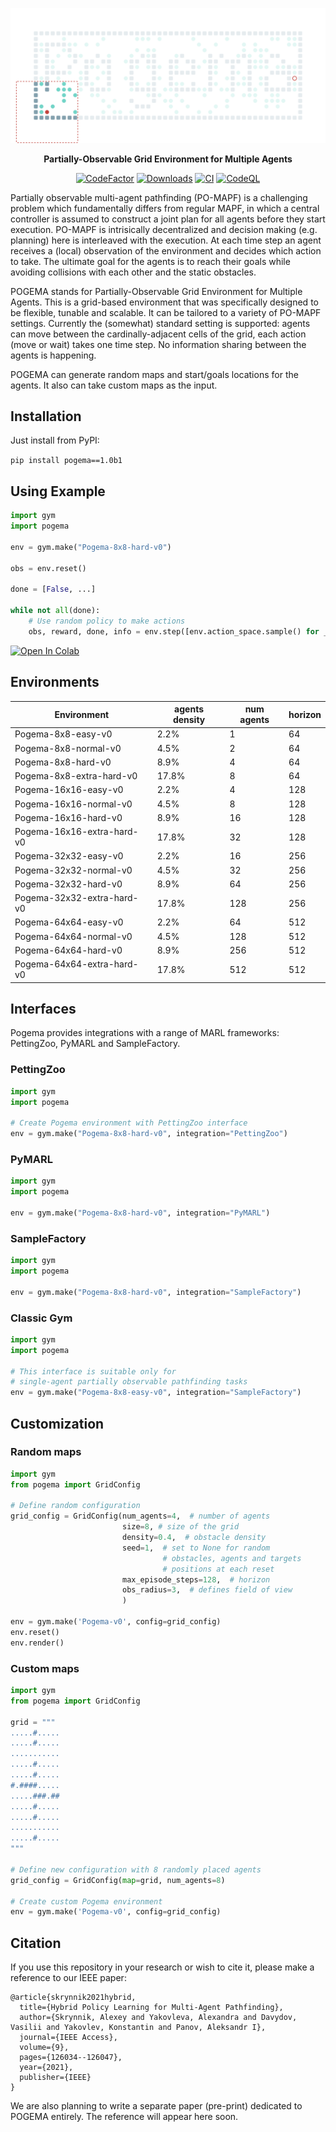 <div align="center">


[![Pogema logo](https://raw.githubusercontent.com/Tviskaron/pogema-pics/main/pogema-logo.svg)](https://github.com/AIRI-Institute/pogema)    

**Partially-Observable Grid Environment for Multiple Agents**

[![CodeFactor](https://www.codefactor.io/repository/github/tviskaron/pogema/badge)](https://www.codefactor.io/repository/github/tviskaron/pogema)
[![Downloads](https://pepy.tech/badge/pogema)](https://pepy.tech/project/pogema)
[![CI](https://github.com/AIRI-Institute/pogema/actions/workflows/CI.yml/badge.svg?branch=main)](https://github.com/AIRI-Institute/pogema/actions/workflows/CI.yml) 
[![CodeQL](https://github.com/AIRI-Institute/pogema/actions/workflows/codeql-analysis.yml/badge.svg)](https://github.com/AIRI-Institute/pogema/actions/workflows/codeql-analysis.yml)    
    
</div> 

Partially observable multi-agent pathfinding (PO-MAPF) is a challenging problem which fundamentally differs from regular MAPF, in which a central controller is assumed to construct a joint plan for all agents before they start execution. PO-MAPF is intrisically decentralized and decision making (e.g. planning) here is interleaved with the execution. At each time step an agent receives a (local) observation of the environment and decides which action to take. The ultimate goal for the agents is to reach their goals while avoiding collisions with each other and the static obstacles.

POGEMA stands for Partially-Observable Grid Environment for Multiple Agents. This is a grid-based environment that was specifically designed to be flexible, tunable and scalable. It can be tailored to a variety of PO-MAPF settings. Currently the (somewhat) standard setting is supported: agents can move between the cardinally-adjacent cells of the grid, each action (move or wait) takes one time step. No information sharing between the agents is happening.

POGEMA can generate random maps and start/goals locations for the agents. It also can take custom maps as the input.

## Installation

Just install from PyPI:

```pip install pogema==1.0b1```

## Using Example

```python
import gym
import pogema

env = gym.make("Pogema-8x8-hard-v0")

obs = env.reset()

done = [False, ...]

while not all(done):
    # Use random policy to make actions
    obs, reward, done, info = env.step([env.action_space.sample() for _ in range(env.get_grid_config().num_agents)])
```

[![Open In Colab](https://colab.research.google.com/assets/colab-badge.svg)](https://colab.research.google.com/drive/19dSEGTQeM3oVJtVjpC162t1XApmv6APc?usp=sharing) 

## Environments

| Environment | agents density  | num agents  |  horizon    |
| -------------------------- | ----- | ----- | ---- |
| Pogema-8x8-easy-v0         | 2.2%  |   1   |  64  |
| Pogema-8x8-normal-v0       | 4.5%  |   2   |  64  |
| Pogema-8x8-hard-v0         | 8.9%  |   4   |  64  |
| Pogema-8x8-extra-hard-v0   | 17.8% |   8   |  64  |
| Pogema-16x16-easy-v0       | 2.2%  |   4   |  128 |
| Pogema-16x16-normal-v0     | 4.5%  |   8   |  128 |
| Pogema-16x16-hard-v0       | 8.9%  |   16  |  128 |
| Pogema-16x16-extra-hard-v0 | 17.8% |   32  |  128 |
| Pogema-32x32-easy-v0       | 2.2%  |   16  |  256 |
| Pogema-32x32-normal-v0     | 4.5%  |   32  |  256 |
| Pogema-32x32-hard-v0       | 8.9%  |   64  |  256 |
| Pogema-32x32-extra-hard-v0 | 17.8% |   128 |  256 |
| Pogema-64x64-easy-v0       | 2.2%  |   64  |  512 |
| Pogema-64x64-normal-v0     | 4.5%  |   128 |  512 |
| Pogema-64x64-hard-v0       | 8.9%  |   256 |  512 |
| Pogema-64x64-extra-hard-v0 | 17.8% |   512 |  512 |   

## Interfaces
Pogema provides integrations with a range of MARL frameworks: PettingZoo, PyMARL and SampleFactory. 

### PettingZoo

```python
import gym
import pogema

# Create Pogema environment with PettingZoo interface
env = gym.make("Pogema-8x8-hard-v0", integration="PettingZoo")
```

### PyMARL

```python
import gym
import pogema

env = gym.make("Pogema-8x8-hard-v0", integration="PyMARL")
```

### SampleFactory

```python
import gym
import pogema

env = gym.make("Pogema-8x8-hard-v0", integration="SampleFactory")
```

### Classic Gym


```python
import gym
import pogema

# This interface is suitable only for 
# single-agent partially observable pathfinding tasks
env = gym.make("Pogema-8x8-easy-v0", integration="SampleFactory")
```


## Customization

### Random maps
```python
import gym
from pogema import GridConfig

# Define random configuration
grid_config = GridConfig(num_agents=4,  # number of agents
                         size=8, # size of the grid
                         density=0.4,  # obstacle density
                         seed=1,  # set to None for random 
                                  # obstacles, agents and targets 
                                  # positions at each reset
                         max_episode_steps=128,  # horizon
                         obs_radius=3,  # defines field of view
                         )

env = gym.make('Pogema-v0', config=grid_config)
env.reset()
env.render()

```

### Custom maps
```python
import gym
from pogema import GridConfig

grid = """
.....#.....
.....#.....
...........
.....#.....
.....#.....
#.####.....
.....###.##
.....#.....
.....#.....
...........
.....#.....
"""

# Define new configuration with 8 randomly placed agents
grid_config = GridConfig(map=grid, num_agents=8)

# Create custom Pogema environment
env = gym.make('Pogema-v0', config=grid_config)
```




## Citation
If you use this repository in your research or wish to cite it, please make a reference to our IEEE paper: 
```
@article{skrynnik2021hybrid,
  title={Hybrid Policy Learning for Multi-Agent Pathfinding},
  author={Skrynnik, Alexey and Yakovleva, Alexandra and Davydov, Vasilii and Yakovlev, Konstantin and Panov, Aleksandr I},
  journal={IEEE Access},
  volume={9},
  pages={126034--126047},
  year={2021},
  publisher={IEEE}
}
```
We are also planning to write a separate paper (pre-print) dedicated to POGEMA entirely. The reference will appear here soon.
